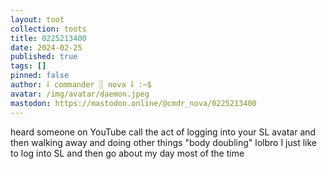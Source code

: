 ```yaml
---
layout: toot
collection: toots
title: 0225213400
date: 2024-02-25
published: true
tags: []
pinned: false
author: ⸸ commander ░ nova ⸸ :~$
avatar: /img/avatar/daemon.jpeg
mastodon: https://mastodon.online/@cmdr_nova/0225213400
---
```


heard someone on YouTube call the act of logging into your SL avatar and then walking away and doing other things "body doubling" lolbro I just like to log into SL and then go about my day most of the time
